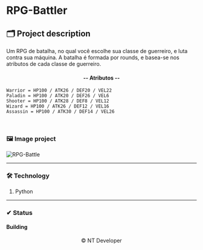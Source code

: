# RPG-Battler

## 🗂 Project description

<p>
	Um RPG de batalha, no qual você escolhe sua classe de guerreiro, e luta contra sua máquina.
    A batalha é formada por rounds, e basea-se nos atributos de cada classe de guerreiro.
    <h4 align="center">-- Atributos --</h4>

    Warrior = HP100 / ATK26 / DEF20 / VEL22
    Paladin = HP100 / ATK20 / DEF26 / VEL6
    Shooter = HP100 / ATK28 / DEF8 / VEL12
    Wizard = HP100 / ATK26 / DEF12 / VEL16
    Assassin = HP100 / ATK30 / DEF14 / VEL26
</p>

<br>

### 🖼 Image project
![RPG-Battle](Caminho/da/imagem)

---

### 🛠 Technology

1. Python

---

### ✔ Status

<h4>Building</h4>

<footer align="center" >&copy; NT Developer</footer>